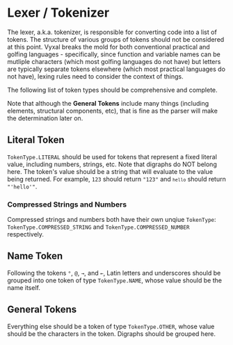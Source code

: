 # Lexer / Tokenizer

The lexer, a.k.a. tokenizer, is responsible for converting code into a list of
tokens. The structure of various groups of tokens should not be considered at
this point. Vyxal breaks the mold for both conventional practical and golfing
languages - specifically, since function and variable names can be mutliple
characters (which most golfing languages do not have) but letters are typically
separate tokens elsewhere (which most practical languages do not have), lexing
rules need to consider the context of things.

The following list of token types should be comprehensive and complete.

Note that although the **General Tokens** include many things (including
elements, structural components, etc), that is fine as the parser will make the
determination later on.

## Literal Token

`TokenType.LITERAL` should be used for tokens that represent a fixed literal
value, including numbers, strings, etc. Note that digraphs do NOT belong here.
The token's value should be a string that will evaluate to the value being
returned. For example, `123` should return `"123"` and <code>`hello`</code>
should return `"'hello'"`.

### Compressed Strings and Numbers

Compressed strings and numbers both have their own unqiue `TokenType`: `TokenType.COMPRESSED_STRING` and `TokenType.COMPRESSED_NUMBER` respectively.

## Name Token

Following the tokens `°`, `@`, `→`, and `←`, Latin letters and underscores
should be grouped into one token of type `TokenType.NAME`, whose value should
be the name itself.

## General Tokens

Everything else should be a token of type `TokenType.OTHER`, whose value should
be the characters in the token. Digraphs should be grouped here.
